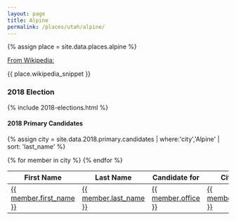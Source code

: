 ```yaml
---
layout: page
title: Alpine
permalink: /places/utah/alpine/
---
```


{% assign place = site.data.places.alpine %}

<section class="info">
  <p><a href="{{ place.wikipedia_url }}">From Wikipedia:</a></p>
  <p class="citation">{{ place.wikipedia_snippet }}</p>
</section>

### 2018 Election

{% include 2018-elections.html %}

#### 2018 Primary Candidates
{% assign city = site.data.2018.primary.candidates | where:'city','Alpine' | sort: 'last_name' %}
<table>
<thead>
  <th>First Name</th>
  <th>Last Name</th>
  <th>Candidate for</th>
  <th>City</th>
  <th>County</th>
</thead>
<tbody>
{% for member in city  %}
  <tr>
    <td><a href="{{ site.url }}/people/{{ member.id }}">{{ member.first_name }}</a></td>
    <td><a href="{{ site.url }}/people/{{ member.id }}">{{ member.last_name }}</a></td>
    <td><a href="{{ site.url }}/office/{{ member.office | downcase | replace: ' ','-' | replace: '.','' | replace: '(','' | replace: ')','' }}">{{ member.office }}</a></td>
    <td><a href="{{ site.url }}/places/{{ member.county | downcase | replace: ' ','-' }}/{{ member.city | downcase | replace: ' ','-' }}">{{ member.city }}</a></td>
    <td><a href="{{ site.url }}/places/{{ member.county | downcase | replace: ' ','-' }}">{{ member.county }}</a></td>
  </tr>
{% endfor %}
</tbody>
</table>
